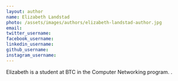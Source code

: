 ```yaml
---
layout: author
name: Elizabeth Landstad
photo: /assets/images/authors/elizabeth-landstad-author.jpg
email: 
twitter_username:
facebook_username: 
linkedin_username: 
github_username: 
instagram_username:
---
```


Elizabeth is a student at BTC in the Computer Networking program. <pronoun> <linking-verb> <fact-about-self>.
